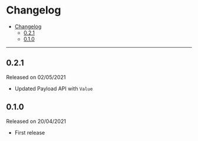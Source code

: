 # Changelog

- [Changelog](#changelog)
  - [0.2.1](#021)
  - [0.1.0](#010)

---

## 0.2.1

Released on 02/05/2021

- Updated Payload API with `Value`

## 0.1.0

Released on 20/04/2021

- First release
